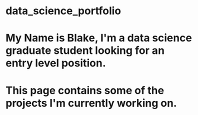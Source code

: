 # data_science_portfolio
# My Name is Blake, I'm a data science graduate student looking for an entry level position.
# This page contains some of the projects I'm currently working on. 
